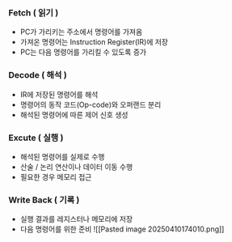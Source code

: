 ### Fetch ( 읽기 )
- PC가 가리키는 주소에서 명령어를 가져옴
- 가져온 명령어는 Instruction Register(IR)에 저장
- PC는 다음 명령어를 가리킬 수 있도록 증가
### Decode ( 해석 )
- IR에 저장된 명령어를 해석
- 명령어의 동작 코드(Op-code)와 오퍼랜드 분리
- 해석된 명령어에 따른 제어 신호 생성
### Excute ( 실행 )
- 해석된 명령어를 실제로 수행
- 산술 / 논리 연산이나 데이터 이동 수행
- 필요한 경우 메모리 접근
### Write Back ( 기록 )
- 실행 결과를 레지스터나 메모리에 저장
- 다음 명령어를 위한 준비
![[Pasted image 20250410174010.png]]